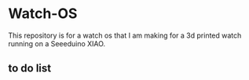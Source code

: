 # Watch-OS
This repository is for a watch os that I am making for a 3d printed watch running on a Seeeduino XIAO.


## to do list
